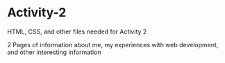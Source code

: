 # Activity-2

HTML, CSS, and other files needed for Activity 2 

2 Pages of information about me, my experiences with web development, and other interesting information 

